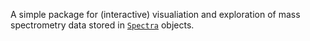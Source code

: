 A simple package for (interactive) visualiation and exploration of
mass spectrometry data stored in
[`Spectra`](https://rformassspectrometry.github.io/Spectra/) objects.
